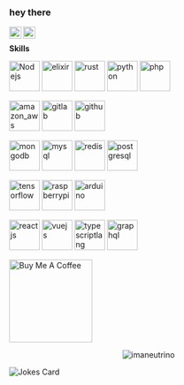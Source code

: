 ### hey there 
<a href="https://www.instagram.com/xxasdzc/">
  <img align="left" alt="Patric's Instagram" width="22px" src="https://raw.githubusercontent.com/hussainweb/hussainweb/main/icons/instagram.png" />
</a>
<a href="https://www.linkedin.com/in/https://www.linkedin.com/in/patric-vinicios97/">
  <img align="left" alt="Patric's LinkedIN" width="22px" src="https://raw.githubusercontent.com/peterthehan/peterthehan/master/assets/linkedin.svg" />
</a>

<br />

**Skills**
<p>
  <img src="https://www.vectorlogo.zone/logos/nodejs/nodejs-icon.svg" alt="Nodejs" width="55" height="55"/>
  <img src="https://www.vectorlogo.zone/logos/elixir-lang/elixir-lang-icon.svg" alt="elixir" width="55" height="55"/>
  <img src="https://www.vectorlogo.zone/logos/rust-lang/rust-lang-icon.svg" alt="rust" width="55" height="55"/>
  <img src="https://www.vectorlogo.zone/logos/python/python-icon.svg" alt="python" width="55" height="55"/>
  <img src="https://www.vectorlogo.zone/logos/php/php-icon.svg" alt="php" width="55" height="55"/>
</p>

<p>
  <img src="https://www.vectorlogo.zone/logos/amazon_aws/amazon_aws-icon.svg" alt="amazon_aws" width="55" height="55"/>
  <img src="https://www.vectorlogo.zone/logos/gitlab/gitlab-icon.svg" alt="gitlab" width="55" height="55"/>
  <img src="https://www.vectorlogo.zone/logos/github/github-icon.svg" alt="github" width="55" height="55"/>
</p>

<p>
  <img src="https://www.vectorlogo.zone/logos/mongodb/mongodb-icon.svg" alt="mongodb" width="55" height="55"/>
  <img src="https://www.vectorlogo.zone/logos/mysql/mysql-official.svg" alt="mysql" width="55" height="55"/>
  <img src="https://www.vectorlogo.zone/logos/redis/redis-icon.svg" alt="redis" width="55" height="55"/>
  <img src="https://www.vectorlogo.zone/logos/postgresql/postgresql-icon.svg" alt="postgresql" width="55" height="55"/>
</p>

<p>
  <img src="https://www.vectorlogo.zone/logos/tensorflow/tensorflow-icon.svg" alt="tensorflow" width="55" height="55"/>
  <img src="https://www.vectorlogo.zone/logos/raspberrypi/raspberrypi-icon.svg" alt="raspberrypi" width="55" height="55"/>
  <img src="https://www.vectorlogo.zone/logos/arduino/arduino-icon.svg" alt="arduino" width="55" height="55"/>
</p>

<p>
  <img src="https://www.vectorlogo.zone/logos/reactjs/reactjs-icon.svg" alt="reactjs" width="55" height="55"/>
  <img src="https://www.vectorlogo.zone/logos/vuejs/vuejs-icon.svg" alt="vuejs" width="55" height="55"/>
  <img src="https://www.vectorlogo.zone/logos/typescriptlang/typescriptlang-icon.svg" alt="typescriptlang" width="55" height="55"/>
  <img src="https://www.vectorlogo.zone/logos/graphql/graphql-icon.svg" alt="graphql" width="55" height="55"/>
</p>

<!--
**itsMeNeutrino/itsMeNeutrino** is a ✨ _special_ ✨ repository because its `README.md` (this file) appears on your GitHub profile.

Here are some ideas to get you started:

- 🔭 I’m currently working on ...
- 🌱 I’m currently learning ...
- 👯 I’m looking to collaborate on ...
- 🤔 I’m looking for help with ...
- 💬 Ask me about ...
- 📫 How to reach me: ...
- 😄 Pronouns: ...
- ⚡ Fun fact: ...
-->



<a href="https://www.buymeacoffee.com/psdev7F" target="_blank"><img src="https://cdn.buymeacoffee.com/buttons/v2/default-red.png" alt="Buy Me A Coffee" width="150" ></a>

<p align="center"> <img src="https://github-readme-stats.vercel.app/api?username=imaneutrino&show_icons=true&theme=gotham" alt="imaneutrino" />

![Jokes Card](https://readme-jokes.vercel.app/api)
